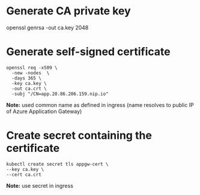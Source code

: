 # Generate CA private key

openssl genrsa -out ca.key 2048

# Generate self-signed certificate

```language=sh
openssl req -x509 \
  -new -nodes  \
  -days 365 \
  -key ca.key \
  -out ca.crt \
  -subj "/CN=app.20.86.206.159.nip.io"
```

**Note:** used common name as defined in ingress (name resolves to public IP of Azure Application Gateway)

# Create secret containing the certificate

```language=sh
kubectl create secret tls appgw-cert \
--key ca.key \
--cert ca.crt
```

**Note:** use secret in ingress
